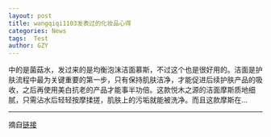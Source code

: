 ```yaml
---
layout: post
title: wangqiqi1103发表过的化妆品心得
categories: News
tags:  Test
author: GZY
---
```


中的是菌菇水，发过来的是均衡泡沫洁面慕斯，不过这个也是很好用的。洁面是护肤流程中最为关键重要的第一步，只有保持肌肤洁净，才能促进后续护肤产品的吸收，之后再使用美白抗老的产品才能事半功倍。这款悦木之源的洁面摩斯质地细腻，只需沾水后轻轻按摩揉搓，肌肤上的污垢就能被洗净。而且这款摩斯在...

*****

摘自[链接](http://cosmetics.ifeng.com/20700207/reviews_1.html)